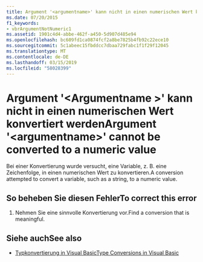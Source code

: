 ```yaml
---
title: Argument '<argumentname>' kann nicht in einen numerischen Wert konvertiert werden
ms.date: 07/20/2015
f1_keywords:
- vbrArgumentNotNumeric1
ms.assetid: 1901c4d4-abbe-462f-a450-5d907d485e94
ms.openlocfilehash: bc609fd1ca0874fcf2a8be7825b4fb92c22ece10
ms.sourcegitcommit: 5c1abeec15fbddcc7dbaa729fabc1f1f29f12045
ms.translationtype: MT
ms.contentlocale: de-DE
ms.lasthandoff: 03/15/2019
ms.locfileid: "58028399"
---
```

# <a name="argument-argumentname-cannot-be-converted-to-a-numeric-value"></a><span data-ttu-id="8b116-102">Argument '\<Argumentname >' kann nicht in einen numerischen Wert konvertiert werden</span><span class="sxs-lookup"><span data-stu-id="8b116-102">Argument '\<argumentname>' cannot be converted to a numeric value</span></span>
<span data-ttu-id="8b116-103">Bei einer Konvertierung wurde versucht, eine Variable, z. B. eine Zeichenfolge, in einen numerischen Wert zu konvertieren.</span><span class="sxs-lookup"><span data-stu-id="8b116-103">A conversion attempted to convert a variable, such as a string, to a numeric value.</span></span>  
  
## <a name="to-correct-this-error"></a><span data-ttu-id="8b116-104">So beheben Sie diesen Fehler</span><span class="sxs-lookup"><span data-stu-id="8b116-104">To correct this error</span></span>  
  
1.  <span data-ttu-id="8b116-105">Nehmen Sie eine sinnvolle Konvertierung vor.</span><span class="sxs-lookup"><span data-stu-id="8b116-105">Find a conversion that is meaningful.</span></span>  
  
## <a name="see-also"></a><span data-ttu-id="8b116-106">Siehe auch</span><span class="sxs-lookup"><span data-stu-id="8b116-106">See also</span></span>

- [<span data-ttu-id="8b116-107">Typkonvertierung in Visual Basic</span><span class="sxs-lookup"><span data-stu-id="8b116-107">Type Conversions in Visual Basic</span></span>](../../visual-basic/programming-guide/language-features/data-types/type-conversions.md)

